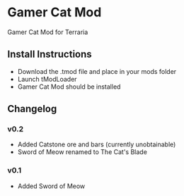 # Gamer Cat Mod
Gamer Cat Mod for Terraria

## Install Instructions
- Download the .tmod file and place in your mods folder
- Launch tModLoader
- Gamer Cat Mod should be installed

## Changelog
### v0.2
- Added Catstone ore and bars (currently unobtainable)
- Sword of Meow renamed to The Cat's Blade

### v0.1
- Added Sword of Meow
